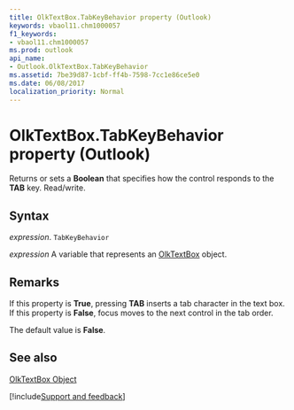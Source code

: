 ```yaml
---
title: OlkTextBox.TabKeyBehavior property (Outlook)
keywords: vbaol11.chm1000057
f1_keywords:
- vbaol11.chm1000057
ms.prod: outlook
api_name:
- Outlook.OlkTextBox.TabKeyBehavior
ms.assetid: 7be39d87-1cbf-ff4b-7598-7cc1e86ce5e0
ms.date: 06/08/2017
localization_priority: Normal
---
```



# OlkTextBox.TabKeyBehavior property (Outlook)

Returns or sets a **Boolean** that specifies how the control responds to the **TAB** key. Read/write.


## Syntax

_expression_. `TabKeyBehavior`

_expression_ A variable that represents an [OlkTextBox](Outlook.OlkTextBox.md) object.


## Remarks

If this property is  **True**, pressing **TAB** inserts a tab character in the text box. If this property is **False**, focus moves to the next control in the tab order.

The default value is  **False**.


## See also


[OlkTextBox Object](Outlook.OlkTextBox.md)

[!include[Support and feedback](~/includes/feedback-boilerplate.md)]